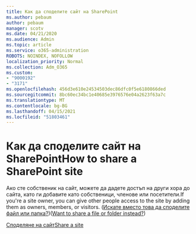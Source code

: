 ```yaml
---
title: Как да споделите сайт на SharePoint
ms.author: pebaum
author: pebaum
manager: scotv
ms.date: 04/21/2020
ms.audience: Admin
ms.topic: article
ms.service: o365-administration
ROBOTS: NOINDEX, NOFOLLOW
localization_priority: Normal
ms.collection: Adm_O365
ms.custom:
- "9000192"
- "3171"
ms.openlocfilehash: 456d3e610e24534503dec86dfc0f5e6180866ded
ms.sourcegitcommit: 8bc60ec34bc1e40685e3976576e04a2623f63a7c
ms.translationtype: MT
ms.contentlocale: bg-BG
ms.lasthandoff: 04/15/2021
ms.locfileid: "51803461"
---
```

# <a name="how-to-share-a-sharepoint-site"></a><span data-ttu-id="d371b-102">Как да споделите сайт на SharePoint</span><span class="sxs-lookup"><span data-stu-id="d371b-102">How to share a SharePoint site</span></span>

<span data-ttu-id="d371b-103">Ако сте собственик на сайт, можете да дадете достъп на други хора до сайта, като ги добавите като собственици, членове или посетители.</span><span class="sxs-lookup"><span data-stu-id="d371b-103">If you're a site owner, you can give other people access to the site by adding them as owners, members, or visitors.</span></span> <span data-ttu-id="d371b-104">([Искате вместо това да споделите файл или папка?](https://support.office.com/article/share-sharepoint-files-or-folders-1fe37332-0f9a-4719-970e-d2578da4941c))</span><span class="sxs-lookup"><span data-stu-id="d371b-104">([Want to share a file or folder instead?](https://support.office.com/article/share-sharepoint-files-or-folders-1fe37332-0f9a-4719-970e-d2578da4941c))</span></span>

[<span data-ttu-id="d371b-105">Споделяне на сайт</span><span class="sxs-lookup"><span data-stu-id="d371b-105">Share a site</span></span>](https://support.office.com/article/share-a-site-958771a8-d041-4eb8-b51c-afea2eae3658)